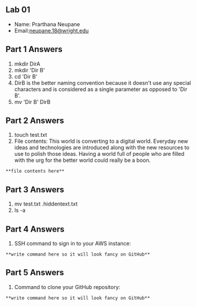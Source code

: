 ## Lab 01

- Name: Prarthana Neupane 
- Email:neupane.18@wright.edu

## Part 1 Answers

1. mkdir DirA
2. mkdir 'Dir B'
3. cd 'Dir B'
4. DirB is the better naming convention because it doesn't use any special characters and is considered as a single parameter as opposed to 'Dir B'. 
5. mv 'Dir B' DirB

## Part 2 Answers

1.  touch test.txt
2. File contents: This world is converting to a digital world.
Everyday new ideas and technologies are introduced along with the new resources to use to polish those ideas.
Having a world full of people who are filled with the urg for the better world could really be a boon.

```
**file contents here**
```

## Part 3 Answers

1. mv test.txt .hiddentext.txt 
2. ls -a

## Part 4 Answers

1. SSH command to sign in to your AWS instance:

```
**write command here so it will look fancy on GitHub**
```

## Part 5 Answers

1. Command to clone your GitHub repository:

```
**write command here so it will look fancy on GitHub**
```
